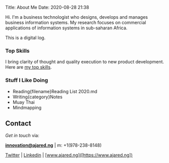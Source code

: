 Title: About Me
Date: 2020-08-28 21:38

Hi. I'm a business technologist who designs, develops and manages 
business information systems. My research focuses on commercial applications of information systems in sub-saharan Africa.

This is a digital log. 

### Top Skills

I bring clarity of thought and quality execution to new product development. Here are [my top skills](https://secure.plum.io/p/o93Pr7IyMGN98jHG9suN5A).


### Stuff I Like Doing
- Reading{filename}Reading List 2020.md
- Writing{category}Notes
- Muay Thai
- Mindmapping

## Contact

_Get in touch_ via: 

 **[innovation@ajared.ng](mailto:innovation@ajared.ng)** |  m: +1(978-238-8148) 

[Twitter](https://www.twitter.com/geoponge) | [Linkedin](https://www.linkedin/in/chunnodu) | [www.ajared.ng]([https://www.ajared.ng])